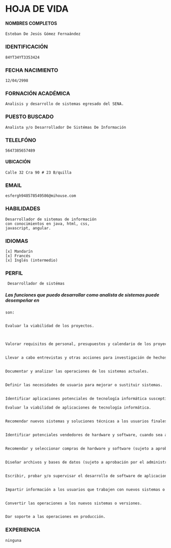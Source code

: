 # HOJA DE VIDA

#### NOMBRES COMPLETOS

    Esteban De Jesús Gómez Fernaández

### IDENTIFICACIÓN

    84YT34YT3353424

### FECHA NACIMIENTO

    12/04/2998

### FORNACIÓN ACADÉMICA

    Analisis y desarrollo de sistemas egresado del SENA.

### PUESTO BUSCADO

    Analista y/o Desarrollador De Sistémas De Información

### TELELFÓNO

    5647385657489

#### UBICACIÓN

    Calle 32 Cra 90 # 23 B/quilla

### EMAIL

    esfergh948578549586@mihouse.com

### HABILIDADES

    Desarrollador de sistemas de información
    con conocimientos en java, html, css,
    javascript, angular.

### IDIOMAS

    [x] Mandarín
    [x] Francés
    [x] Inglés (intermedio)

### PERFIL

     Desarrollador de sistémas

##### Las funciones que puedo desarrollar como analista de sistemas puede desempeñar en
    son:

```HTML

Evaluar la viabilidad de los proyectos.



Valorar requisitos de personal, presupuestos y calendario de los proyectos de desarrollo y mantenimiento de sistemas.


Llevar a cabo entrevistas y otras acciones para investigación de hechos.


Documentar y analizar las operaciones de los sistemas actuales.


Definir las necesidades de usuario para mejorar o sustituir sistemas.


Identificar aplicaciones potenciales de tecnología informática susceptibles de satisfacer estas necesidades.

Evaluar la viabilidad de aplicaciones de tecnología informática.


Recomendar nuevos sistemas y soluciones técnicas a los usuarios finales y los directivos.


Identificar potenciales vendedores de hardware y software, cuando sea apropiado.


Recomendar y seleccionar compras de hardware y software (sujeto a aprobación). Diseñar entradas, salidas, diálogos interactivos, flujos y procedimientos de los sistemas.


Diseñar archivos y bases de datos (sujeto a aprobación por el administrador de datos).


Escribir, probar y/o supervisar el desarrollo de software de aplicaciones.


Impartir información a los usuarios que trabajen con nuevos sistemas o versiones.


Convertir las operaciones a los nuevos sistemas o versiones.


Dar soporte a las operaciones en producción.
```

### EXPERIENCIA 
    ninguna
